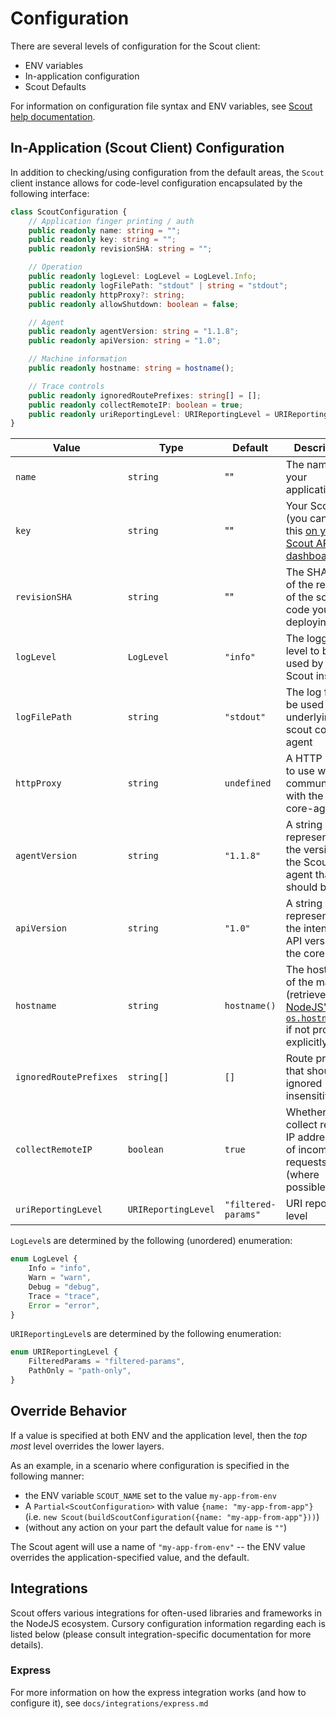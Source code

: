 # Configuration #

There are several levels of configuration for the Scout client:

- ENV variables
- In-application configuration
- Scout Defaults

For information on configuration file syntax and ENV variables, see [Scout help documentation](https://docs.scoutapm.com/).

## In-Application (Scout Client) Configuration ##

In addition to checking/using configuration from the default areas, the `Scout` client instance allows for code-level configuration encapsulated by the following interface:

```typescript
class ScoutConfiguration {
    // Application finger printing / auth
    public readonly name: string = "";
    public readonly key: string = "";
    public readonly revisionSHA: string = "";

    // Operation
    public readonly logLevel: LogLevel = LogLevel.Info;
    public readonly logFilePath: "stdout" | string = "stdout";
    public readonly httpProxy?: string;
    public readonly allowShutdown: boolean = false;

    // Agent
    public readonly agentVersion: string = "1.1.8";
    public readonly apiVersion: string = "1.0";

    // Machine information
    public readonly hostname: string = hostname();

    // Trace controls
    public readonly ignoredRoutePrefixes: string[] = [];
    public readonly collectRemoteIP: boolean = true;
    public readonly uriReportingLevel: URIReportingLevel = URIReportingLevel.FilteredParams;
}
```
| Value                  | Type                | Default             | Description                                                                                                                                      |
|------------------------|---------------------|---------------------|--------------------------------------------------------------------------------------------------------------------------------------------------|
| `name`                 | `string`            | ""                  | The name of your application                                                                                                                     |
| `key`                  | `string`            | ""                  | Your Scout key (you can find this [on your Scout APM dashboard](https://apm.scoutapp.com/home))                                                  |
| `revisionSHA`          | `string`            | ""                  | The SHA hash of the revision of the source code you are deploying                                                                                |
| `logLevel`             | `LogLevel`          | `"info"`            | The logging level to be used by the Scout instance                                                                                               |
| `logFilePath`          | `string`            | `"stdout"`          | The log file to be used by the underlying scout core-agent                                                                                       |
| `httpProxy`            | `string`            | `undefined`         | A HTTP proxy to use when communicating with the scout core-agent                                                                                 |
| `agentVersion`         | `string`            | `"1.1.8"`           | A string representing the version of the Scout agent that should be used                                                                         |
| `apiVersion`           | `string`            | `"1.0"`             | A string representing the intended API version of the core agent                                                                                 |
| `hostname`             | `string`            | `hostname()`        | The hostname of the machine (retrieved from [NodeJS's `os.hostname()`](https://nodejs.org/api/os.html#os_os_hostname) if not provided explicitly |
| `ignoredRoutePrefixes` | `string[]`          | `[]`                | Route prefixes that should be ignored (case insensitive)                                                                                         |
| `collectRemoteIP`      | `boolean`           | `true`              | Whether to collect remote IP addresses of incoming requests (where possible)                                                                     |
| `uriReportingLevel`    | `URIReportingLevel` | `"filtered-params"` | URI reporting level                                                                                                                              |


`LogLevel`s are determined by the following (unordered) enumeration:

```typescript
enum LogLevel {
    Info = "info",
    Warn = "warn",
    Debug = "debug",
    Trace = "trace",
    Error = "error",
}
```

`URIReportingLevel`s are determined by the following enumeration:

```typescript
enum URIReportingLevel {
    FilteredParams = "filtered-params",
    PathOnly = "path-only",
}
```

## Override Behavior ##

If a value is specified at both ENV and the application level, then the *top most* level overrides the lower layers.

As an example, in a scenario where configuration is specified in the following manner:

- the ENV variable `SCOUT_NAME` set to the value `my-app-from-env`
- A `Partial<ScoutConfiguration>` with value `{name: "my-app-from-app"}` (i.e. `new Scout(buildScoutConfiguration({name: "my-app-from-app"}))`)
- (without any action on your part the default value for `name` is `""`)

The Scout agent will use a name of `"my-app-from-env"` -- the ENV value overrides the application-specified value, and the default.

## Integrations ##

Scout offers various integrations for often-used libraries and frameworks in the NodeJS ecosystem. Cursory configuration information regarding each is listed below (please consult integration-specific documentation for more details).

### Express ###

For more information on how the express integration works (and how to configure it), see `docs/integrations/express.md`
